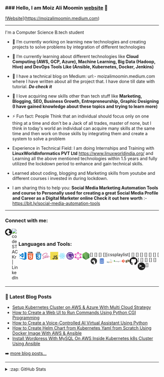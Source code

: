 ### ### Hello, I am Moiz Ali Moomin [website] 👋

[!Website](https://img.shields.io/website?label=moizalimoomin.medium.com&style=for-the-badge&url=https%3A%2F%2Fmoizalimoomin.medium.com)](https://moizalimoomin.medium.com)

---

I'm a Computer Science B.tech student

- 🔭 I’m currently working on learning new technologies and creating projects to solve problems by integration  of different technologies

- 🌱 I’m currently learning about different technologies like **Cloud Computing (AWS, GCP, Azure), Machine Learning, Big Data (Hadoop, Hive) and DevOps Tools Like (Ansible, Kubernetes, Docker, Jenkins)**

- 👯 I have a technical blog on Medium: url:- moizalimoomin.medium.com where I have written about all the project that. I have done till date with tutorial. ***Do check it***

- 💬 I love acquiring new skills other than tech stuff like **Marketing, Blogging, SEO, Business Growth, Entrepreneurship, Graphic Designing (I have gained knowledge about these topics and trying to learn more)**

- ⚡ Fun fact: People Think that an individual should focus only on one thing at a time and don't be a Jack of all trades, master of none, but I think in today's world an individual can acquire many skills at the same time and then work on those skills by integrating them and create a system to solve a problem 

- Experience in Technical Field: I am doing Internships and Training with **LinuxWorldInformatics PVT Ltd** https://www.linuxworldindia.org/ and Learning all the above mentioned technologies within 1.5 years and fully utilized the lockdown period to enhance and gain technical skills.

- Learned about coding, blogging and Marketing skills from youtube and different courses i invested in during lockdown. 

- I am sharing this to help you: **Social Media Marketing Automation Tools and course to Personally used for creating a great Social Media Profile and Career as a Digital Marketer online Check it out here worth** :- https://bit.ly/social-media-automation-tools

---

### Connect with me:

[<img align="left" alt="codeSTACKr.com" width="22px" src="https://raw.githubusercontent.com/iconic/open-iconic/master/svg/globe.svg" />][website]

[<img align="left" alt="codeSTACKr | LinkedIn" width="22px" src="https://cdn.jsdelivr.net/npm/simple-icons@v3/icons/linkedin.svg" />][linkedin]


<br />

### Languages and Tools:

[<img align="left" alt="Visual Studio Code" width="26px" src="https://raw.githubusercontent.com/github/explore/80688e429a7d4ef2fca1e82350fe8e3517d3494d/topics/visual-studio-code/visual-studio-code.png" />]
[<img align="left" alt="HTML5" width="26px" src="https://raw.githubusercontent.com/github/explore/80688e429a7d4ef2fca1e82350fe8e3517d3494d/topics/html/html.png" />]
[<img align="left" alt="CSS3" width="26px" src="https://raw.githubusercontent.com/github/explore/80688e429a7d4ef2fca1e82350fe8e3517d3494d/topics/css/css.png" />]
[<img align="left" alt="Sass" width="26px" src="https://raw.githubusercontent.com/github/explore/80688e429a7d4ef2fca1e82350fe8e3517d3494d/topics/sass/sass.png" />][cssplaylist]
[<img align="left" alt="JavaScript" width="26px" src="https://raw.githubusercontent.com/github/explore/80688e429a7d4ef2fca1e82350fe8e3517d3494d/topics/javascript/javascript.png" />]
[<img align="left" alt="React" width="26px" src="https://raw.githubusercontent.com/github/explore/80688e429a7d4ef2fca1e82350fe8e3517d3494d/topics/react/react.png" />]
[<img align="left" alt="Gatsby" width="26px" src="https://raw.githubusercontent.com/github/explore/e94815998e4e0713912fed477a1f346ec04c3da2/topics/gatsby/gatsby.png" />]
[<img align="left" alt="GraphQL" width="26px" src="https://raw.githubusercontent.com/github/explore/80688e429a7d4ef2fca1e82350fe8e3517d3494d/topics/graphql/graphql.png" />]
[<img align="left" alt="Node.js" width="26px" src="https://raw.githubusercontent.com/github/explore/80688e429a7d4ef2fca1e82350fe8e3517d3494d/topics/nodejs/nodejs.png" />]
[<img align="left" alt="Deno" width="26px" src="https://raw.githubusercontent.com/github/explore/361e2821e2dea67711cde99c9c40ed357061cf27/topics/deno/deno.png" />]
[<img align="left" alt="SQL" width="26px" src="https://raw.githubusercontent.com/github/explore/80688e429a7d4ef2fca1e82350fe8e3517d3494d/topics/sql/sql.png" />]
[<img align="left" alt="MySQL" width="26px" src="https://raw.githubusercontent.com/github/explore/80688e429a7d4ef2fca1e82350fe8e3517d3494d/topics/mysql/mysql.png" />]
[<img align="left" alt="MongoDB" width="26px" src="https://raw.githubusercontent.com/github/explore/80688e429a7d4ef2fca1e82350fe8e3517d3494d/topics/mongodb/mongodb.png" />]
[<img align="left" alt="Git" width="26px" src="https://raw.githubusercontent.com/github/explore/80688e429a7d4ef2fca1e82350fe8e3517d3494d/topics/git/git.png" />]
[<img align="left" alt="GitHub" width="26px" src="https://raw.githubusercontent.com/github/explore/78df643247d429f6cc873026c0622819ad797942/topics/github/github.png" />]
[<img align="left" alt="Terminal" width="26px" src="https://raw.githubusercontent.com/github/explore/80688e429a7d4ef2fca1e82350fe8e3517d3494d/topics/terminal/terminal.png" />]

<br />
<br />


---

### 📕 Latest Blog Posts

<!-- BLOG-POST-LIST:START -->
- [Setup Kubernetes Cluster on AWS & Azure With Multi Cloud Strategy](https://aws.plainenglish.io/multi-cloud-setup-kubernetes-cluster-on-aws-azure-with-multi-cloud-strategy-dd26448b81e)
- [How to Create a Web UI to Run Commands Using Python CGI Programming](https://python.plainenglish.io/how-to-create-a-web-ui-to-run-linux-commands-using-python-cgi-programming-5e77efe35597)
- [How to Create a Voice-Controlled AI Virtual Assistant Using Python](https://python.plainenglish.io/how-to-create-a-voice-controlled-virtual-assistant-using-python-75198ff73571)
- [How to Create Helm Chart from Kubernetes Yaml from Scratch Using Docker Image With AWS & Ansible](https://faun.pub/helm-chart-how-to-create-helm-charts-from-kubernetes-k8s-yaml-from-scratch-d64901e36850)
- [Install Wordpress With MySQL On AWS Inside Kubernetes k8s Cluster Using Ansible](https://ai.plainenglish.io/how-to-install-wordpress-with-mysql-database-in-aws-inside-kubernetes-k8s-cluster-using-ansible-cd37463f878f)
<!-- BLOG-POST-LIST:END -->

➡️ [more blog posts...](https://moizalimoomin.medium.com)

---


<details>
  <summary>:zap: GitHub Stats</summary>

  <img align="left" alt="Moiz's GitHub Stats" src="https://github-readme-stats.vercel.app/api?username=Moiz-Ali-Moomin&&show_icons=true&title_color=ffffff&icon_color=bb2acf&text_color=000000" />

</details>

[website]: https://moizalimoomin.medium.com
[linkedin]: https://linkedin.com/in/moizalimoomin

